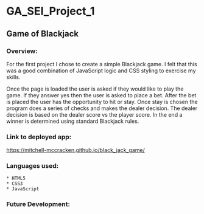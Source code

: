 # GA_SEI_Project_1

## Game of Blackjack


### Overview:

For the first project I chose to create a simple Blackjack game. I felt that this was a good combination of JavaScript logic and CSS styling to exercise my skills.

Once the page is loaded the user is asked if they would like to play the game. If they answer yes then the user is asked to place a bet. After the bet is placed the user has the opportunity to hit or stay. Once stay is chosen the program does a series of checks and makes the dealer decision. The dealer decision is based on the dealer score vs the player score. In the end a winner is determined using standard Blackjack rules.

### Link to deployed app:
https://mitchell-mccracken.github.io/black_jack_game/

### Languages used:
    * HTML5
    * CSS3
    * JavaScript

### Future Development:
